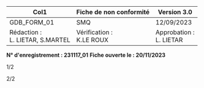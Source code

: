 |Col1|Fiche de non conformité|Version 3.0|
|---|---|---|
|GDB_FORM_01|SMQ|12/09/2023|
|Rédaction :<br>L. LIETAR, S.MARTEL|Vérification :<br>K.LE ROUX|Approbation :<br>L. LIETAR|


**N° d'enregistrement : 231117_01**
**Fiche ouverte le : 20/11/2023**






1/2















2/2

